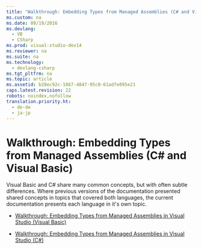 ```yaml
---
title: "Walkthrough: Embedding Types from Managed Assemblies (C# and Visual Basic)"
ms.custom: na
ms.date: 09/19/2016
ms.devlang: 
  - VB
  - CSharp
ms.prod: visual-studio-dev14
ms.reviewer: na
ms.suite: na
ms.technology: 
  - devlang-csharp
ms.tgt_pltfrm: na
ms.topic: article
ms.assetid: b28ec92c-1867-4847-95c0-61adfe095e21
caps.latest.revision: 22
robots: noindex,nofollow
translation.priority.ht: 
  - de-de
  - ja-jp
---
```

# Walkthrough: Embedding Types from Managed Assemblies (C# and Visual Basic)
Visual Basic and C# share many common concepts, but with often subtle differences. Where previous versions of the documentation presented shared concepts in topics that covered both languages, the current documentation presents each language in it's own topic.  
  
-   [Walkthrough: Embedding Types from Managed Assemblies in Visual Studio (Visual Basic)](../Topic/Walkthrough:%20Embedding%20Types%20from%20Managed%20Assemblies%20in%20Visual%20Studio%20\(Visual%20Basic\).md)  
  
-   [Walkthrough: Embedding Types from Managed Assemblies in Visual Studio (C#)](../vs140/Walkthrough--Embedding-Types-from-Managed-Assemblies-in-Visual-Studio--C#-.md)